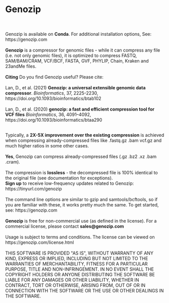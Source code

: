 <!DOCTYPE html>
<!--                                                                                                      -->
<!-- README.md                                                                                            -->
<!-- Copyright (C) 2019-2021 Black Paw Ventures Limited                                                -->
<!-- Please see terms and conditions in the file LICENSE.txt   -->
<!--                                                                                                      -->
<!-- This file needs to be compliant to both Markdown and HTML. It is:                                    -->
<!-- 1. rendered as README.md by github                                                                   -->
<!-- 2. copied as HTML to the Mac installer                                                               -->
<!-- 3. copied into meta.yaml, after removing all the HTML stuff                                          -->
<!-- 4. rendered as README.md in Docker Hub                                                               -->
<!-- 5. converted to Markdown and embedded in conda/README.template.md to generate conda feedstock README -->
<!--                                                                                                      -->
<!-- To preview in Visual Studio Code: Ctrl+Shift+V with the "HTML Preview" extension                     -->

<h1>Genozip</h1><br>
<br>
Genozip is available on <b>Conda</b>. For additional installation options, See: https://genozip.com<br>
<br>
<b>Genozip</b> is a compressor for genomic files - while it can compress any file (i.e. not only genomic files), it is optimized to compress FASTQ, SAM/BAM/CRAM, VCF/BCF, FASTA, GVF, PHYLIP, Chain, Kraken and 23andMe files.<br>
<br>
<b>Citing</b> Do you find Genozip useful? Please cite:<br>
<br>
Lan, D., et al. (2021) <b>Genozip: a universal extensible genomic data compressor</b>. <i>Bioinformatics</i>, 37, 2225-2230, https://doi.org/10.1093/bioinformatics/btab102<br>
<br>
Lan, D., et al. (2020) <b>genozip: a fast and efficient compression tool for VCF files</b> <i>Bioinformatics</i>, 36, 4091–4092, https://doi.org/10.1093/bioinformatics/btaa290<br>
</p>
<br> 
Typically, a <b>2X-5X improvement over the existing compression</b> is achieved when compressing already-compressed files like .fastq.gz .bam vcf.gz and much higher ratios in some other cases.<br> 
<br> 
<b>Yes</b>, Genozip can compress already-compressed files (.gz .bz2 .xz .bam .cram).<br> 
<br> 
The compression is <b>lossless</b> - the decompressed file is 100% identical to the original file (see documentation for exceptions).<br> 
<b>Sign up</b> to receive low-frequency updates related to Genozip: https://tinyurl.com/genozip<br>
<br>
The command line options are similar to gzip and samtools/bcftools, so if you are familiar with these, it works pretty much the same. To get started, see: https://genozip.com<br>
<br>
<b>Genozip</b> is free for non-commercial use (as defined in the license). For a commercial license, please contact <b>sales@genozip.com</b> <br>
<br>
Usage is subject to terms and conditions. The license can be viewed on https://genozip.com/license.html<br>
<br>
THIS SOFTWARE IS PROVIDED "AS IS", WITHOUT WARRANTY OF ANY KIND, EXPRESS OR IMPLIED, INCLUDING BUT NOT LIMITED TO THE WARRANTIES OF MERCHANTABILITY, FITNESS FOR A PARTICULAR PURPOSE, TITLE AND NON-INFRINGEMENT. IN NO EVENT SHALL THE COPYRIGHT HOLDERS OR ANYONE DISTRIBUTING THE SOFTWARE BE LIABLE FOR ANY DAMAGES OR OTHER LIABILITY, WHETHER IN CONTRACT, TORT OR OTHERWISE, ARISING FROM, OUT OF OR IN CONNECTION WITH THE SOFTWARE OR THE USE OR OTHER DEALINGS IN THE SOFTWARE.<br>

